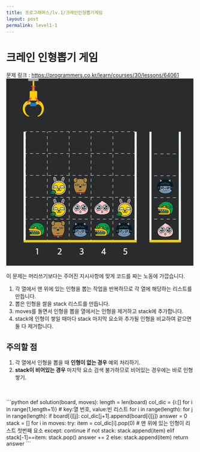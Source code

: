 ```yaml
---
title: 프로그래머스/lv.1/크레인인형뽑기게임
layout: post
permalink: level1-1
---
```


# 크레인 인형뽑기 게임  
  
문제 링크 : <https://programmers.co.kr/learn/courses/30/lessons/64061>  
![문제설명그림](./images/crane_game_103.gif)  

이 문제는 머리쓰기보다는 주어진 지시사항에 맞게 코드를 짜는 노동에 가깝습니다.   
  
1. 각 열에서 맨 위에 있는 인형을 뽑는 작업을 반복하므로 각 열에 해당하는 리스트를 만듭니다.  
2. 뽑은 인형을 쌀을 stack 리스트를 만듭니다.  
3. moves를 돌면서 인형을 뽑을 열에서는 인형을 제거하고 stack에 추가합니다.  
4. stack에 인형이 쌓일 때마다 stack 마지막 요소와 추가될 인형을 비교하여 같으면 둘 다 제거합니다.  
  
  
## 주의할 점  
1. 각 열에서 인형을 뽑을 때 **인형이 없는 경우** 예외 처리하기.  
2. **stack이 비어있는 경우** 마지막 요소 검색 불가하므로 비어있는 경우에는 바로 인형 쌓기.
</br>
</br>
```python
def solution(board, moves):
    length = len(board)
    col_dic = {i:[] for i in range(1,length+1)} # key:열 번호, value:빈 리스트
    for i in range(length):
        for j in range(length):
            if board[i][j]:
                col_dic[j+1].append(board[i][j])
    answer = 0
    stack = []
    for i in moves:
        try:
            item = col_dic[i].pop(0) # 맨 위에 있는 인형이 리스트 첫번째 요소
        except:
            continue
        if not stack:
            stack.append(item)
        elif stack[-1]==item:
            stack.pop()
            answer += 2
        else:
            stack.append(item)
    return answer
```

